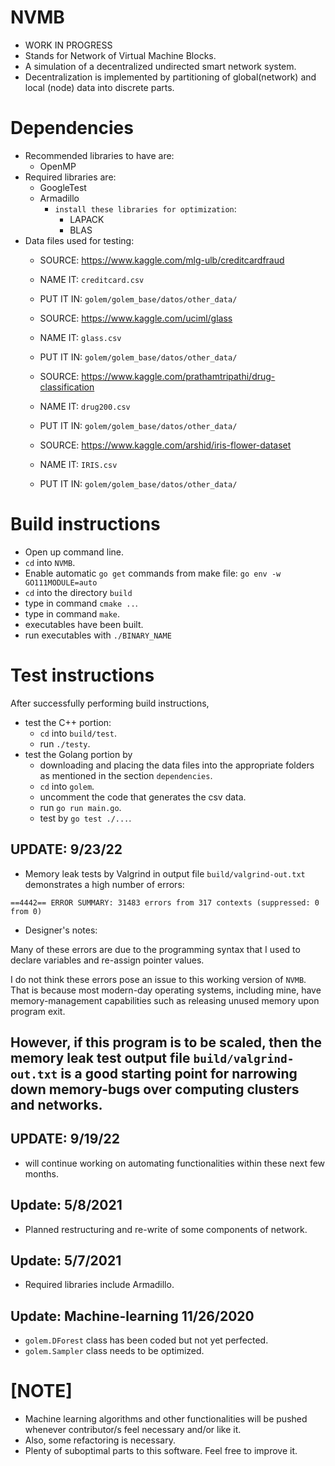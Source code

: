 # NVMB
- WORK IN PROGRESS
- Stands for Network of Virtual Machine Blocks.
- A simulation of a decentralized undirected smart network system.
- Decentralization is implemented by partitioning of global(network) and local (node) data into discrete parts.

# Dependencies
- Recommended libraries to have are:
  * OpenMP
- Required libraries are:
  * GoogleTest
  * Armadillo 
    * `install these libraries for optimization`: 
      - LAPACK 
      - BLAS 
- Data files used for testing: 
  - SOURCE: https://www.kaggle.com/mlg-ulb/creditcardfraud
  - NAME IT: `creditcard.csv`
  - PUT IT IN: `golem/golem_base/datos/other_data/`

  - SOURCE: https://www.kaggle.com/uciml/glass 
  - NAME IT: `glass.csv` 
  - PUT IT IN: `golem/golem_base/datos/other_data/`

  - SOURCE: https://www.kaggle.com/prathamtripathi/drug-classification
  - NAME IT: `drug200.csv`
  - PUT IT IN: `golem/golem_base/datos/other_data/`

  - SOURCE: https://www.kaggle.com/arshid/iris-flower-dataset
  - NAME IT: `IRIS.csv`
  - PUT IT IN: `golem/golem_base/datos/other_data/`

# Build instructions
- Open up command line.
- `cd` into `NVMB`. 
- Enable automatic `go get` commands from make file:
`go env -w GO111MODULE=auto`
- `cd` into the directory `build`
- type in command `cmake ..`. 
- type in command `make`.
- executables have been built.
- run executables with `./BINARY_NAME`

# Test instructions
After successfully performing build instructions,
- test the C++ portion:
    - `cd` into `build/test`.
    - run `./testy`.
- test the Golang portion by
    - downloading and placing the data files into the appropriate folders as mentioned in the section `dependencies`.
    - `cd` into `golem`.
    - uncomment the code that generates the csv data.
    - run `go run main.go`.
    - test by `go test ./...`.

## UPDATE: 9/23/22

- Memory leak tests by Valgrind in output file `build/valgrind-out.txt` demonstrates a high number of errors:
```
==4442== ERROR SUMMARY: 31483 errors from 317 contexts (suppressed: 0 from 0)
```

- Designer's notes:

Many of these errors are due to the programming syntax that I used to
declare variables and re-assign pointer values.

I do not think these errors pose an issue to this working version of 
`NVMB`. That is because most modern-day operating systems, including 
mine, have memory-management capabilities such as releasing unused
memory upon program exit.

However, if this program is to be scaled, then the memory leak test output file `build/valgrind-out.txt` is a good starting point for narrowing down memory-bugs over computing clusters and networks.
--------------------------------------------------------------------

## UPDATE: 9/19/22
- will continue working on automating functionalities within these next few months.

## Update: 5/8/2021 
- Planned restructuring and re-write of some components of network. 

## Update: 5/7/2021 
- Required libraries include Armadillo.


## Update: Machine-learning 11/26/2020
- `golem.DForest` class has been coded but not yet perfected.
- `golem.Sampler` class needs to be optimized.

# [NOTE] 
- Machine learning algorithms and other functionalities will be pushed
  whenever contributor/s feel necessary and/or like it.
- Also, some refactoring is necessary. 
- Plenty of suboptimal parts to this software. Feel free to improve it. 